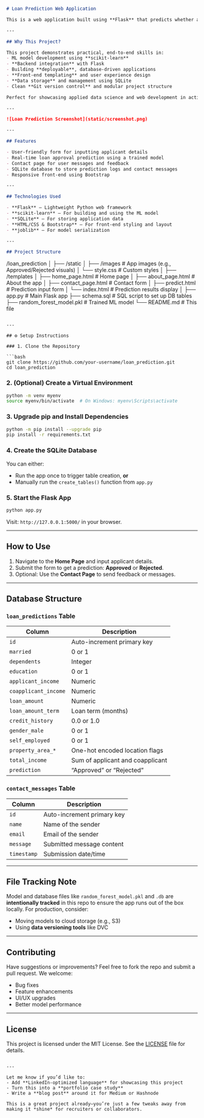 ```markdown
# Loan Prediction Web Application

This is a web application built using **Flask** that predicts whether a loan application will be **approved** or **rejected** based on user input. The model uses a **Random Forest** classifier trained on real-world features to predict loan approval status.

---

## Why This Project?

This project demonstrates practical, end-to-end skills in:
- ML model development using **scikit-learn**
- **Backend integration** with Flask
- Building **deployable**, database-driven applications
- **Front-end templating** and user experience design
- **Data storage** and management using SQLite
- Clean **Git version control** and modular project structure

Perfect for showcasing applied data science and web development in action.

---

![Loan Prediction Screenshot](static/screenshot.png)

---

## Features

- User-friendly form for inputting applicant details
- Real-time loan approval prediction using a trained model
- Contact page for user messages and feedback
- SQLite database to store prediction logs and contact messages
- Responsive front-end using Bootstrap

---

## Technologies Used

- **Flask** – Lightweight Python web framework
- **scikit-learn** – For building and using the ML model
- **SQLite** – For storing application data
- **HTML/CSS & Bootstrap** – For front-end styling and layout
- **joblib** – For model serialization

---

## Project Structure

```

/loan\_prediction
│
├── /static
│   ├── /images            # App images (e.g., Approved/Rejected visuals)
│   └── style.css          # Custom styles
│
├── /templates
│   ├── home\_page.html     # Home page
│   ├── about\_page.html    # About the app
│   ├── contact\_page.html  # Contact form
│   ├── predict.html       # Prediction input form
│   └── index.html         # Prediction results display
│
├── app.py                 # Main Flask app
├── schema.sql             # SQL script to set up DB tables
├── random\_forest\_model.pkl # Trained ML model
└── README.md              # This file

````

---

## ⚙️ Setup Instructions

### 1. Clone the Repository

```bash
git clone https://github.com/your-username/loan_prediction.git
cd loan_prediction
````

### 2. (Optional) Create a Virtual Environment

```bash
python -m venv myenv
source myenv/bin/activate  # On Windows: myenv\Scripts\activate
```

### 3. Upgrade pip and Install Dependencies

```bash
python -m pip install --upgrade pip
pip install -r requirements.txt
```

### 4. Create the SQLite Database

You can either:

* Run the app once to trigger table creation, **or**
* Manually run the `create_tables()` function from `app.py`

### 5. Start the Flask App

```bash
python app.py
```

Visit: `http://127.0.0.1:5000/` in your browser.

---

## How to Use

1. Navigate to the **Home Page** and input applicant details.
2. Submit the form to get a prediction: **Approved** or **Rejected**.
3. Optional: Use the **Contact Page** to send feedback or messages.

---

## Database Structure

### `loan_predictions` Table

| Column               | Description                      |
| -------------------- | -------------------------------- |
| `id`                 | Auto-increment primary key       |
| `married`            | 0 or 1                           |
| `dependents`         | Integer                          |
| `education`          | 0 or 1                           |
| `applicant_income`   | Numeric                          |
| `coapplicant_income` | Numeric                          |
| `loan_amount`        | Numeric                          |
| `loan_amount_term`   | Loan term (months)               |
| `credit_history`     | 0.0 or 1.0                       |
| `gender_male`        | 0 or 1                           |
| `self_employed`      | 0 or 1                           |
| `property_area_*`    | One-hot encoded location flags   |
| `total_income`       | Sum of applicant and coapplicant |
| `prediction`         | “Approved” or “Rejected”         |

### `contact_messages` Table

| Column      | Description                |
| ----------- | -------------------------- |
| `id`        | Auto-increment primary key |
| `name`      | Name of the sender         |
| `email`     | Email of the sender        |
| `message`   | Submitted message content  |
| `timestamp` | Submission date/time       |

---

## File Tracking Note

Model and database files like `random_forest_model.pkl` and `.db` are **intentionally tracked** in this repo to ensure the app runs out of the box locally.
For production, consider:

* Moving models to cloud storage (e.g., S3)
* Using **data versioning tools** like DVC

---

## Contributing

Have suggestions or improvements? Feel free to fork the repo and submit a pull request. We welcome:

* Bug fixes
* Feature enhancements
* UI/UX upgrades
* Better model performance

---

## License

This project is licensed under the MIT License. See the [LICENSE](LICENSE) file for details.

```

---

Let me know if you’d like to:
- Add **LinkedIn-optimized language** for showcasing this project
- Turn this into a **portfolio case study**
- Write a **blog post** around it for Medium or Hashnode

This is a great project already—you’re just a few tweaks away from making it *shine* for recruiters or collaborators.
```
